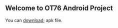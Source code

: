 ## Welcome to OT76 Android Project

You can [download](https://github.com/long76/ot76/edit/master/README.md); apk file.